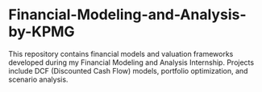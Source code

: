 # Financial-Modeling-and-Analysis-by-KPMG
This repository contains financial models and valuation frameworks developed during my Financial Modeling and Analysis Internship. Projects include DCF (Discounted Cash Flow) models, portfolio optimization, and scenario analysis.
